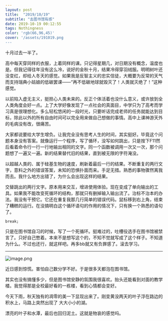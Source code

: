 ```yaml
---
layout: post
title:  "2019/10/19"
subtitle: "去图书馆有感"
date: 2019-10-19 00:12:55
tags: Nothingness
color: 'rgb(66,96,45)'
cover: '/assets/191019.png
---
```






十月过去一半了。

高中每天穿同样的衣服，上着同样的课。只记得星期几，对日期没有概念，温度也是。但我记得往年没有这么冷，说好的金秋十月，结果冷得穿羽绒服。明明树叶还没变红，却给人冬天的感觉。如果我是反智主义的忠实信徒，大概要为反常的天气而支持瑞典小姑娘的低碳罢课——“再不低碳地球就毁灭了！人类就灭绝了！”这种感觉。

以前陷入虚无主义，挺担心人类未来的。反正个体活着也没什么意义，或许放到全人类角度会好一点。上了大学好像发现了一点社会的真面目，中学只为了高考而学习真是很理想化。多么轻松悠闲的一段时光，只要听话完成老师的任务就能达到目标，除此以外的所有自由时间可以完全用来做自己想做的事情。高中上课神游天外的毛病没有改，很痛苦。

大家都说要给大学生增负。让我完全没有思考人生的时间，其实挺好。毕竟这个问题本身没有答案。就像运行一个程序，写了循环，没写如何跳出，只是按下F11然后看着命令行一行一行地输出相同的文字。同一个函数被调用一次又一次，那个问题想了一遍又一遍。新的结果替代旧的结果，直到被无限的字符淹没。

以超越人类的、属于硅基生物的速度，刷新着最后一行的结果。不断重复的两行文字，意料之外的错误答案，未知的恐惧扑面而来。手足无措。熟悉的事物骤然离我而去。我什么地方出错了，为什么会出现这样的结果。

交替跳出的两行文字。原本用来交互，增进使用体验。现在变成了单向输出的工具。如果我不能改变死循环的结构，那就只有删掉输入输出流了。治标不治本的办法。我没有干预它。它还在重复我那几行简单的错误代码。鼠标移到右上角，结束了糟糕的运行。在没搞明白这个循环语句的作用的情况下，只有换一个熟悉的语句了。

`break;`



只是在图书馆自习的时候，写了一个死循环。挺难过的，吐槽役选手在图书馆被禁言了。只好自己憋着。本来不是想写这个的，不知不觉就写成了这个样子。不知道为什么。不过也还行，就这样吧。再多bb就又有负罪感了。滚去学习。

---



![image.png](https://i.loli.net/2020/12/24/SRVvpNkqIboOCGD.png)

近日感到惊慌。害怕自己数分学不好。于是很多天都泡在图书馆。

其实也没有搞懂多少，但是图书馆安静的氛围我很喜欢。抬头还能看到对面的教学楼。我觉得那是全校最好看的一栋楼，看到心情都会变好。

今天下雨，秋天独有的凋零的美一下显现出来了。刚变黄没两天的叶子浮在路边的积水上，马路上突然出现了 大大小小的湖。

漂亮的叶子和水潭，最后也回归泥土。这就是物哀的感觉吗。
